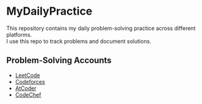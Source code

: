 # MyDailyPractice

This repository contains my daily problem-solving practice across different platforms.  
I use this repo to track problems and document solutions.

## Problem-Solving Accounts
- [LeetCode](https://leetcode.com/u/3bkarm/)
- [Codeforces](https://codeforces.com/profile/3bkarm)
- [AtCoder](https://atcoder.jp/users/abkarm)
- [CodeChef](https://www.codechef.com/users/abkarm)
